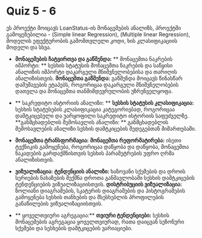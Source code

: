# Quiz 5 - 6

ეს პროექტი მოიცავს LoanStatus-ის მონაცემების ანალიზს, პროექტში გამოყენებილია - (Simple linear Regression), (Multiple linear Regression), მოდელის ეფექტურობის გამომთვლელი კოდი, ხის კლასიფიკაციის მოდელი და სხვა.

- **მონაცემების ჩატვირთვა და გაწმენდა:**
   ** მონაცემთა ნაკრების იმპორტი: ** სესხის სტატუსის მონაცემთა ნაკრების და საწყისი ანალიზის იმპორტი დაკარგული მნიშვნელობებისა და თარიღის ანალიზისთვის.
   **მონაცემთა გაწმენდა:** გაწმენდა მოიცავს წინასწარ დამუშავების ეტაპებს, როგორიცაა დაკარგული მნიშვნელობების დათვლა და მონაცემთა თანმიმდევრულობის უზრუნველყოფა.

- ** საკრედიტო ისტორიის ანალიზი: **
   **სესხის სტატუსის კლასიფიკაცია:** სესხის სტატუსების კლასიფიკაცია კატეგორიებად, როგორიცაა დამტკიცებული და უარყოფილი საკრედიტო ისტორიის საფუძველზე.
   **განმცხადებლის შემოსავლის ანალიზი: ** განმცხადებლის შემოსავლების ანალიზი სესხის დამტკიცების შედეგებთან მიმართებაში.

- **მონაცემთა ტრანსფორმაცია:**
   **მონაცემთა რეფორმატირება:** ისეთი ტექნიკის გამოყენება, როგორიცაა დაწყობა და დაწყობა, მონაცემთა ნაკადების გარდაქმნისთვის სესხის პარამეტრების უფრო ღრმა ანალიზისთვის.

- **ვიზუალიზაცია:**
   **ტენდენციის ანალიზი:** ხაზოვანი სქემების და დროის სერიების ნახაზების შექმნა დროთა განმავლობაში სესხის დამტკიცების ტენდენციების ვიზუალიზაციისთვის.
   **დისტრიბუციის ვიზუალიზაცია:** ზოლიანი დიაგრამების, სკატერის დიაგრამების და ჰისტოგრამების გამოყენება სესხის თანხების და მსესხებლის პროფილების განაწილების ვიზუალიზაციისთვის.

- ** ყოველთვიური აგრეგაცია:**
   **თვიური ტენდენციები:** სესხის მონაცემების აგრეგაცია ყოველთვიურად, რათა დაიცვან სეზონური სქემები და სესხების დამტკიცების ვარიაციები.
